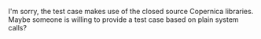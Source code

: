 I'm sorry, the test case makes use of the closed source Copernica libraries. Maybe someone
is willing to provide a test case based on plain system calls?
